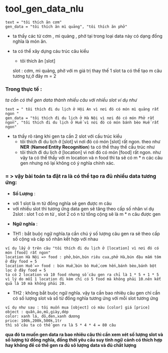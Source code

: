 # tool_gen_data_nlu

```
text = "tôi thích ăn cơm"
gen_data = "tôi thích ăn mì quảng", "tôi thích ăn phở"
```
* ta thấy các từ cơm , mì quảng , phở tại trong loại data này có dạng đồng nghĩa là món ăn.
* ta có thể xây dựng cáu trúc câu kiểu 
  - tôi thích ăn [slot]

  slot : cơm, mì quảng, phở
  với m giá trị thay thế 1 slot ta có thể tạo m câu tương tự,ở đây m = 2
  
### **Trong thực tế** :
  *ta cần có thể gen data thành nhiều câu với nhiều slot ví dụ như* 
```
text = " tôi thích đi du lịch ở Hội An vì nơi đó có món mì quảng rất ngon "
gen_data = "tôi thích đi du lịch ở Hà Nội vì nơi đó có món Phở rất ngon", "tôi thích đi du lịch ở Huế vì nơi đó có món bánh bèo Huế rất ngon"
```
* ta thấy rõ ràng khi gen ta cần 2 slot với cấu trúc kiểu
  - tôi thích đi du lịch ở [slot] vì nơi đó có món [slot] rất ngon.
  theo như **NER** (**Named Entity Recognition**) ta có thể thay thế cấu trúc như 
  - tôi thích đi du lịch ở [location] vì nơi đó có món [food] rất ngon.
  như vậy ta có thể thấy với m location và n food thì ta sẽ có m * n các câu gen nhưng nó lại không có ý nghĩa chính xác.
  
### = > vậy bài toán ta đặt ra là có thể tạo ra đủ nhiều data tương ứng:
  * **Số Lượng** :
  - với 1 slot là m từ đồng nghĩa sẽ gen được m câu
  - với nhiều slot thì tương ứng data gen sẽ tăng theo cấp số nhân ví dụ 2slot : slot 1 có m từ , slot 2 có n từ tổng cộng sẽ là m * n câu được gen
  * **Ngữ nghĩa** :
  - TH1 : bắt buộc ngữ nghĩa.ta cần chú ý số lượng câu gen ra sẽ theo cấp số cộng và cấp số nhân kết hợp với nhau
  ```
  ví dụ lấy ở trên câu "tôi thích đi du lịch ở [location] vì nơi đó có món [food] rất ngon"
  location Hà Nội => food : phở,bún,bún riêu cua,phở Hà,bún đậu mắm tôm ở đây food = 5
  location Huế => food : bún Huế,bún bò Huế,cơm hến,bánh bèo,bánh bột lọc ở đây food = 5
  ta có 2 location và 10 food nhưng số câu gen ra chỉ là 1 * 5 + 1 * 5 vì lý do mỗi 1 location đi kèm chỉ có 5 food mà không phải 10.nên kết quả là 10 mà không phải 20.
  ```
  - TH2 : không bắt buộc ngữ nghĩa. vậy ta cần bao nhiêu câu gen chỉ cần có số lượng slot và số từ đồng nghĩa tương ứng với mỗi slot tương ứng
  ```
  ví dụ như sau : tôi muốn mua [object] có màu [color] giá [price]
  object : quần,áo,mũ,giày,dép
  color: xanh lá, đỏ,đen,xanh dương
  price: 100k,200k,500k,1tr
  thì số câu ta có thể gen ra là 5 * 4 * 4 = 80 câu 
  ```
  **qua đó ta muốn gen data ra bao nhiêu câu thì cần xem xét số lượng slot và số lượng từ đồng nghĩa, đồng thời yêu cầu suy tính ngữ cảnh có thích hợp hay không để có thể gen ra đủ sô lượng data và đủ chất lượng**
  
